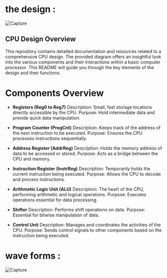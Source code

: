 # the design :

![Capture](https://github.com/user-attachments/assets/94dbf6d3-e7b9-4cd0-ac7b-4ffc682e0075)




## CPU Design Overview
This repository contains detailed documentation and resources related to a comprehensive CPU design. The provided diagram offers an insightful look into the various components and their interactions within a basic computer processor. This README will guide you through the key elements of the design and their functions.

# Components Overview

- **Registers (Reg0 to Reg7)**
Description: Small, fast storage locations directly accessible by the CPU.
Purpose: Hold intermediate data and provide quick data manipulation.

- **Program Counter (ProgCnt)**
Description: Keeps track of the address of the next instruction to be executed.
Purpose: Ensures the CPU processes instructions sequentially.

- **Address Register (AddrReg)**
Description: Holds the memory address of data to be accessed or stored.
Purpose: Acts as a bridge between the CPU and memory.

- **Instruction Register (InstrReg)**
Description: Temporarily holds the current instruction being executed.
Purpose: Allows the CPU to decode and process instructions.

- **Arithmetic Logic Unit (ALU)**
Description: The heart of the CPU, performing arithmetic and logical operations.
Purpose: Executes operations essential for data processing.

- **Shifter**
Description: Performs shift operations on data.
Purpose: Essential for bitwise manipulation of data.

- **Control Unit**
Description: Manages and coordinates the activities of the CPU.
Purpose: Sends control signals to other components based on the instruction being executed.

# wave forms :


![Capture](https://github.com/user-attachments/assets/6f2af547-405a-4dd6-8975-5c9aada01841)




